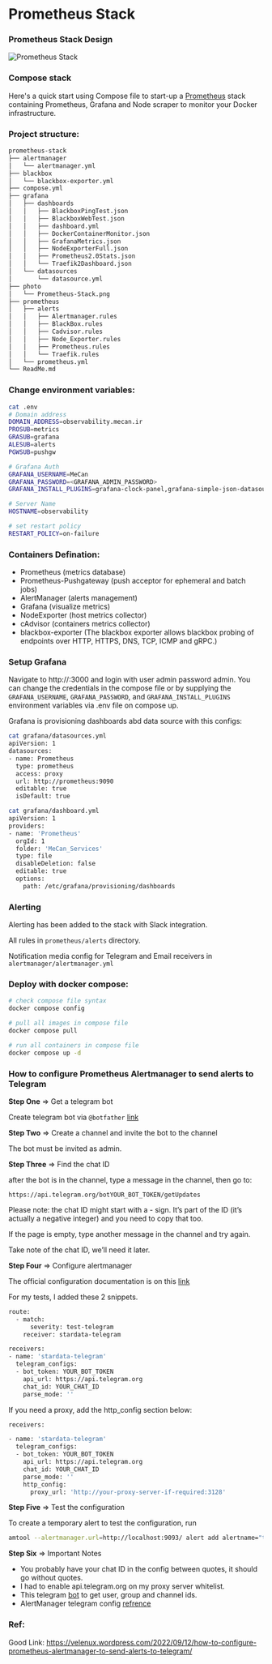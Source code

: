 # Prometheus Stack

### Prometheus Stack Design
![Prometheus Stack](photo/Prometheus-Stack.png "Prometheus-Stack")

### Compose stack
Here's a quick start using Compose file to start-up a [Prometheus](`http://prometheus.io/`) stack containing Prometheus, Grafana and Node scraper to monitor your Docker infrastructure.

### Project structure:
```bash
prometheus-stack
├── alertmanager
│   └── alertmanager.yml
├── blackbox
│   └── blackbox-exporter.yml
├── compose.yml
├── grafana
│   ├── dashboards
│   │   ├── BlackboxPingTest.json
│   │   ├── BlackboxWebTest.json
│   │   ├── dashboard.yml
│   │   ├── DockerContainerMonitor.json
│   │   ├── GrafanaMetrics.json
│   │   ├── NodeExporterFull.json
│   │   ├── Prometheus2.0Stats.json
│   │   └── Traefik2Dashboard.json
│   └── datasources
│       └── datasource.yml
├── photo
│   └── Prometheus-Stack.png
├── prometheus
│   ├── alerts
│   │   ├── Alertmanager.rules
│   │   ├── BlackBox.rules
│   │   ├── Cadvisor.rules
│   │   ├── Node_Exporter.rules
│   │   ├── Prometheus.rules
│   │   └── Traefik.rules
│   └── prometheus.yml
└── ReadMe.md
```

### Change environment variables:
```bash
cat .env
# Domain address
DOMAIN_ADDRESS=observability.mecan.ir
PROSUB=metrics
GRASUB=grafana
ALESUB=alerts
PGWSUB=pushgw

# Grafana Auth
GRAFANA_USERNAME=MeCan
GRAFANA_PASSWORD=<GRAFANA_ADMIN_PASSWORD>
GRAFANA_INSTALL_PLUGINS=grafana-clock-panel,grafana-simple-json-datasource,grafana-piechart-panel

# Server Name
HOSTNAME=observability

# set restart policy
RESTART_POLICY=on-failure
```

### Containers Defination:

- Prometheus (metrics database)
- Prometheus-Pushgateway (push acceptor for ephemeral and batch jobs)
- AlertManager (alerts management)
- Grafana (visualize metrics)
- NodeExporter (host metrics collector)
- cAdvisor (containers metrics collector)
- blackbox-exporter (The blackbox exporter allows blackbox probing of endpoints over HTTP, HTTPS, DNS, TCP, ICMP and gRPC.)

### Setup Grafana
Navigate to http://<host-ip>:3000 and login with user admin password admin. You can change the credentials in the compose file or by supplying the `GRAFANA_USERNAME`, `GRAFANA_PASSWORD`, and `GRAFANA_INSTALL_PLUGINS` environment variables via .env file on compose up.

Grafana is provisioning dashboards abd data source with this configs:
```bash
cat grafana/datasources.yml
apiVersion: 1
datasources:
- name: Prometheus
  type: prometheus
  access: proxy
  url: http://prometheus:9090
  editable: true
  isDefault: true
```
```bash
cat grafana/dashboard.yml
apiVersion: 1
providers:
- name: 'Prometheus'
  orgId: 1
  folder: 'MeCan_Services'
  type: file
  disableDeletion: false
  editable: true
  options:
    path: /etc/grafana/provisioning/dashboards
```

### Alerting
Alerting has been added to the stack with Slack integration.

All rules in `prometheus/alerts` directory.

Notification media config for Telegram and Email receivers in  `alertmanager/alertmanager.yml`


### Deploy with docker compose:
```bash
# check compose file syntax
docker compose config

# pull all images in compose file
docker compose pull

# run all containers in compose file
docker compose up -d
```

### How to configure Prometheus Alertmanager to send alerts to Telegram
**Step One** => Get a telegram bot

Create telegram bot via `@botfather` [link](https://core.telegram.org/bots#6-botfather)

**Step Two** => Create a channel and invite the bot to the channel

The bot must be invited as admin.

**Step Three** => Find the chat ID

after the bot is in the channel, type a message in the channel, then go to:

    https://api.telegram.org/botYOUR_BOT_TOKEN/getUpdates

Please note: the chat ID might start with a - sign. It’s part of the ID (it’s actually a negative integer) and you need to copy that too.

If the page is empty, type another message in the channel and try again.

Take note of the chat ID, we’ll need it later.

**Step Four** => Configure alertmanager

The official configuration documentation is on this [link](https://prometheus.io/docs/alerting/latest/configuration)

For my tests, I added these 2 snippets.

```bash
route:
  - match:
      severity: test-telegram
    receiver: stardata-telegram

receivers:
- name: 'stardata-telegram'
  telegram_configs:
  - bot_token: YOUR_BOT_TOKEN
    api_url: https://api.telegram.org
    chat_id: YOUR_CHAT_ID
    parse_mode: ''
```
If you need a proxy, add the http_config section below:

```bash
receivers:

- name: 'stardata-telegram'
  telegram_configs:
  - bot_token: YOUR_BOT_TOKEN
    api_url: https://api.telegram.org
    chat_id: YOUR_CHAT_ID
    parse_mode: ''
    http_config:
      proxy_url: 'http://your-proxy-server-if-required:3128'
```

**Step Five** => Test the configuration

To create a temporary alert to test the configuration, run

```bash
amtool --alertmanager.url=http://localhost:9093/ alert add alertname="test123" severity="test-telegram" job="test-alert" instance="localhost" exporter="none" cluster="test"
```


**Step Six** => Important Notes

- You probably have your chat ID in the config between quotes, it should go without quotes.
- I had to enable api.telegram.org on my proxy server whitelist.
- This telegram [bot](https://t.me/username_to_id_bot) to get user, group and channel ids.
- AlertManager telegram config [refrence](https://prometheus.io/docs/alerting/latest/configuration/#telegram_config)

### Ref:
Good Link: https://velenux.wordpress.com/2022/09/12/how-to-configure-prometheus-alertmanager-to-send-alerts-to-telegram/

